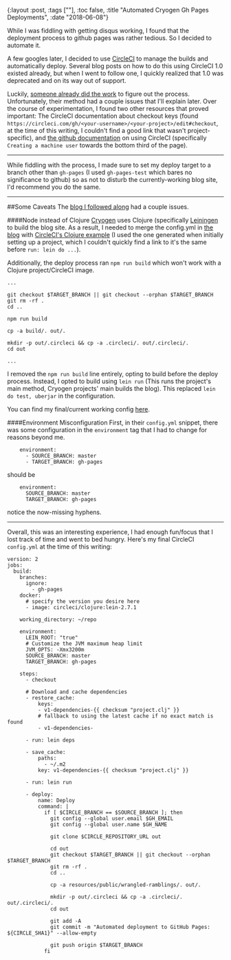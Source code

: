{:layout :post,
 :tags [""],
 :toc false,
 :title "Automated Cryogen Gh Pages Deployments",
 :date "2018-06-08"}


While I was fiddling with getting disqus working, I found that the deployment process to github pages was rather tedious.
So I decided to automate it.

A few googles later, I decided to use [CircleCI](https://circleci.com/) to manage the builds and automatically deploy.
Several blog posts on how to do this using CircleCI 1.0 existed already, but when I went to follow one, I quickly realized
that 1.0 was deprecated and on its way out of support.

Luckily, [someone already did the work](https://blog.frederikring.com/articles/deploying-github-pages-circle-ci/) to
figure out the process. Unfortunately, their method had a couple issues that I'll explain later. Over the course of
experimentation, I found two other resources that proved important: The CircleCI documentation about checkout keys
(found `https://circleci.com/gh/<your-username>/<your-project>/edit#checkout`, at the time of this writing,
 I couldn't find a good link that wasn't project-specific), and [the github documentation](https://github.com/DevProgress/onboarding/wiki/Using-Circle-CI-with-Github-Pages-for-Continuous-Delivery)
on using CircleCI (specifically `Creating a machine user` towards the bottom third of the page).

___

While fiddling with the process, I made sure to set my deploy target to a branch other than `gh-pages` (I used `gh-pages-test` which bares no significance to github)
so as not to disturb the currently-working blog site, I'd recommend you do the same.

___

##Some Caveats
The [blog I followed along](https://blog.frederikring.com/articles/deploying-github-pages-circle-ci/) had a couple issues.

####Node instead of Clojure
[Cryogen](http://cryogenweb.org/) uses Clojure (specifically [Leiningen](https://leiningen.org/) to build the blog site.
As a result, I needed to merge the config.yml in [the blog](https://blog.frederikring.com/articles/deploying-github-pages-circle-ci/)
with [CircleCI's Clojure example](https://circleci.com/docs/2.0/language-clojure/#sample-configuration) 
(I used the one generated when initially setting up a project, which I couldn't quickly find a link to it's the same before `run: lein do ...`).

Additionally, the deploy process ran `npm run build` which won't work with a Clojure project/CircleCI image.
```
...

git checkout $TARGET_BRANCH || git checkout --orphan $TARGET_BRANCH
git rm -rf .
cd ..

npm run build

cp -a build/. out/.

mkdir -p out/.circleci && cp -a .circleci/. out/.circleci/.
cd out

...
```
I removed the `npm run build` line entirely, opting to build before the deploy process.
Instead, I opted to build using `lein run` (This runs the project's main method, Cryogen projects' main builds the blog).
This replaced `lein do test, uberjar` in the configuration.

You can find my final/current working config [here](https://github.com/wmatson/wrangled-ramblings/blob/master/.circleci/config.yml).

####Environment Misconfiguration
First, in their `config.yml` snippet, there was some configuration in the `environment` tag that I had to change for reasons beyond me.
```
    environment:
      - SOURCE_BRANCH: master
      - TARGET_BRANCH: gh-pages
```
should be
```
    environment:
      SOURCE_BRANCH: master
      TARGET_BRANCH: gh-pages
```
notice the now-missing hyphens.

___

Overall, this was an interesting experience, I had enough fun/focus that I lost track of time and went to bed hungry.
Here's my final CircleCI `config.yml` at the time of this writing:
```
version: 2
jobs:
  build:
    branches:
      ignore:
        - gh-pages
    docker:
      # specify the version you desire here
      - image: circleci/clojure:lein-2.7.1

    working_directory: ~/repo

    environment:
      LEIN_ROOT: "true"
      # Customize the JVM maximum heap limit
      JVM_OPTS: -Xmx3200m
      SOURCE_BRANCH: master
      TARGET_BRANCH: gh-pages

    steps:
      - checkout

      # Download and cache dependencies
      - restore_cache:
          keys:
          - v1-dependencies-{{ checksum "project.clj" }}
          # fallback to using the latest cache if no exact match is found
          - v1-dependencies-

      - run: lein deps

      - save_cache:
          paths:
            - ~/.m2
          key: v1-dependencies-{{ checksum "project.clj" }}

      - run: lein run

      - deploy:
          name: Deploy
          command: |
            if [ $CIRCLE_BRANCH == $SOURCE_BRANCH ]; then
              git config --global user.email $GH_EMAIL
              git config --global user.name $GH_NAME

              git clone $CIRCLE_REPOSITORY_URL out

              cd out
              git checkout $TARGET_BRANCH || git checkout --orphan $TARGET_BRANCH
              git rm -rf .
              cd ..

              cp -a resources/public/wrangled-ramblings/. out/.

              mkdir -p out/.circleci && cp -a .circleci/. out/.circleci/.
              cd out

              git add -A
              git commit -m "Automated deployment to GitHub Pages: ${CIRCLE_SHA1}" --allow-empty

              git push origin $TARGET_BRANCH
            fi
```
